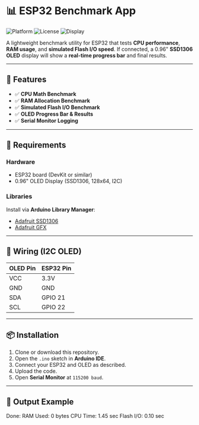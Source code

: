# 📊 ESP32 Benchmark App

![Platform](https://img.shields.io/badge/platform-ESP32-blue.svg)
![License](https://img.shields.io/badge/license-MIT-green.svg)
![Display](https://img.shields.io/badge/display-SSD1306%20OLED-lightgrey.svg)

A lightweight benchmark utility for ESP32 that tests **CPU performance**, **RAM usage**, and **simulated Flash I/O speed**. If connected, a 0.96" **SSD1306 OLED** display will show a **real-time progress bar** and final results.

---

## 🚀 Features

- ✅ **CPU Math Benchmark**
- ✅ **RAM Allocation Benchmark**
- ✅ **Simulated Flash I/O Benchmark**
- ✅ **OLED Progress Bar & Results**
- ✅ **Serial Monitor Logging**

---

## 🧰 Requirements

### Hardware
- ESP32 board (DevKit or similar)
- 0.96" OLED Display (SSD1306, 128x64, I2C)

### Libraries
Install via **Arduino Library Manager**:
- [Adafruit SSD1306](https://github.com/adafruit/Adafruit_SSD1306)
- [Adafruit GFX](https://github.com/adafruit/Adafruit-GFX-Library)

---

## 🔌 Wiring (I2C OLED)

| OLED Pin | ESP32 Pin |
|----------|-----------|
| VCC      | 3.3V      |
| GND      | GND       |
| SDA      | GPIO 21   |
| SCL      | GPIO 22   |

---

## 📦 Installation

1. Clone or download this repository.
2. Open the `.ino` sketch in **Arduino IDE**.
3. Connect your ESP32 and OLED as described.
4. Upload the code.
5. Open **Serial Monitor** at `115200 baud`.

---

## 🧪 Output Example

Done:
RAM Used: 0 bytes
CPU Time: 1.45 sec
Flash I/O: 0.10 sec


